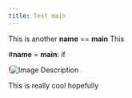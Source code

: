 ```yaml
---
title: Test main
---
```

This is another __name__ == __main__
This

#__name__ = __main__:
if 

!![Image Description](../images/Pasted%20image%2020250125164721.png)

This is really cool hopefully